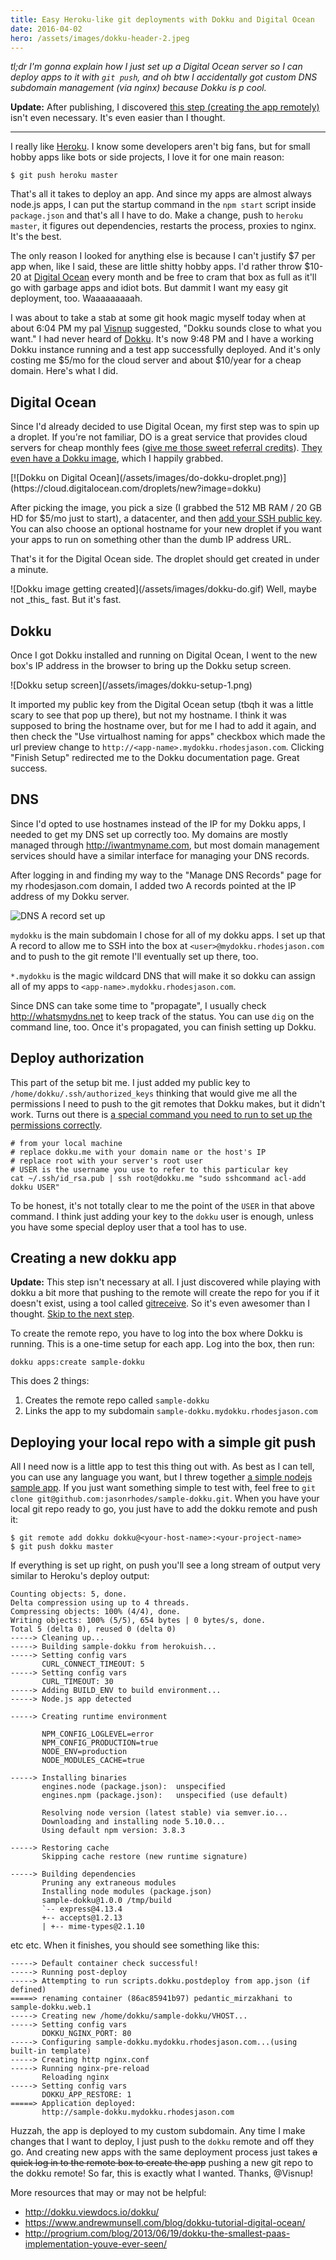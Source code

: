 ```yaml
---
title: Easy Heroku-like git deployments with Dokku and Digital Ocean
date: 2016-04-02
hero: /assets/images/dokku-header-2.jpeg
---
```

_tl;dr I'm gonna explain how I just set up a Digital Ocean server so I can deploy apps to it with `git push`, and oh btw I accidentally got custom DNS subdomain management (via nginx) because Dokku is p cool._

**Update:** After publishing, I discovered [this step (creating the app remotely)](#creating-a-new-dokku-app) isn't even necessary. It's even easier than I thought.

<hr>

I really like [Heroku](https://www.heroku.com/). I know some developers aren't big fans, but for small hobby apps like bots or side projects, I love it for one main reason:

```console
$ git push heroku master
```

That's all it takes to deploy an app. And since my apps are almost always node.js apps, I can put the startup command in the `npm start` script inside `package.json` and that's all I have to do. Make a change, push to `heroku master`, it figures out dependencies, restarts the process, proxies to nginx. It's the best.

The only reason I looked for anything else is because I can't justify $7 per app when, like I said, these are little shitty hobby apps. I'd rather throw $10-20 at [Digital Ocean](https://m.do.co/c/4e1fe8fd0656) every month and be free to cram that box as full as it'll go with garbage apps and idiot bots. But dammit I want my easy git deployment, too. Waaaaaaaaah.

I was about to take a stab at some git hook magic myself today when at about 6:04 PM my pal [Visnup](https://twitter.com/visnup) suggested, "Dokku sounds close to what you want." I had never heard of [Dokku](https://github.com/dokku/dokku). It's now 9:48 PM and I have a working Dokku instance running and a test app successfully deployed. And it's only costing me $5/mo for the cloud server and about $10/year for a cheap domain. Here's what I did.

## Digital Ocean

Since I'd already decided to use Digital Ocean, my first step was to spin up a droplet. If you're not familiar, DO is a great service that provides cloud servers for cheap monthly fees ([give me those sweet referral credits](https://m.do.co/c/4e1fe8fd0656)). [They even have a Dokku image](https://cloud.digitalocean.com/droplets/new?image=dokku), which I happily grabbed.

<div class="linked-image image-small">
[![Dokku on Digital Ocean](/assets/images/do-dokku-droplet.png)](https://cloud.digitalocean.com/droplets/new?image=dokku)
</div>

After picking the image, you pick a size (I grabbed the 512 MB RAM / 20 GB HD for $5/mo just to start), a datacenter, and then [add your SSH public key](https://www.digitalocean.com/community/tutorials/how-to-set-up-ssh-keys--2). You can also choose an optional hostname for your new droplet if you want your apps to run on something other than the dumb IP address URL.

That's it for the Digital Ocean side. The droplet should get created in under a minute.

<div class="with-caption image-small">
![Dokku image getting created](/assets/images/dokku-do.gif)
Well, maybe not _this_ fast. But it's fast.
</div>

## Dokku

Once I got Dokku installed and running on Digital Ocean, I went to the new box's IP address in the browser to bring up the Dokku setup screen.

<div class="image-small">
![Dokku setup screen](/assets/images/dokku-setup-1.png)
</div>

It imported my public key from the Digital Ocean setup (tbqh it was a little scary to see that pop up there), but not my hostname. I think it was supposed to bring the hostname over, but for me I had to add it again, and then check the "Use virtualhost naming for apps" checkbox which made the url preview change to `http://<app-name>.mydokku.rhodesjason.com`. Clicking "Finish Setup" redirected me to the Dokku documentation page. Great success.

## DNS

Since I'd opted to use hostnames instead of the IP for my Dokku apps, I needed to get my DNS set up correctly too. My domains are mostly managed through http://iwantmyname.com, but most domain management services should have a similar interface for managing your DNS records.

After logging in and finding my way to the "Manage DNS Records" page for my rhodesjason.com domain, I added two A records pointed at the IP address of my Dokku server.

![DNS A record set up](/assets/images/dns-a-records.png)

`mydokku` is the main subdomain I chose for all of my dokku apps. I set up that A record to allow me to SSH into the box at `<user>@mydokku.rhodesjason.com` and to push to the git remote I'll eventually set up there, too.

`*.mydokku` is the magic wildcard DNS that will make it so dokku can assign all of my apps to `<app-name>.mydokku.rhodesjason.com`.

Since DNS can take some time to "propagate", I usually check http://whatsmydns.net to keep track of the status. You can use `dig` on  the command line, too. Once it's propagated, you can finish setting up Dokku.

## Deploy authorization

This part of the setup bit me. I just added my public key to `/home/dokku/.ssh/authorized_keys` thinking that would give me all the permissions I need to push to the git remotes that Dokku makes, but it didn't work. Turns out there is [a special command you need to run to set up the permissions correctly](http://dokku.viewdocs.io/dokku/deployment/user-management/#adding-deploy-users).

```console
# from your local machine
# replace dokku.me with your domain name or the host's IP
# replace root with your server's root user
# USER is the username you use to refer to this particular key
cat ~/.ssh/id_rsa.pub | ssh root@dokku.me "sudo sshcommand acl-add dokku USER"
```

To be honest, it's not totally clear to me the point of the `USER` in that above command. I think just adding your key to the `dokku` user is enough, unless you have some special deploy user that a tool has to use.

## Creating a new dokku app

**Update:** This step isn't necessary at all. I just discovered while playing with dokku a bit more that pushing to the remote will create the repo for you if it doesn't exist, using a tool called [gitreceive](https://github.com/progrium/gitreceive). So it's even awesomer than I thought. [Skip to the next step](#deploying-your-local-repo-with-a-simple-git-push).

To create the remote repo, you have to log into the box where Dokku is running. This is a one-time setup for each app. Log into the box, then run:

```console
dokku apps:create sample-dokku
```

This does 2 things:

1. Creates the remote repo called `sample-dokku`
1. Links the app to my subdomain `sample-dokku.mydokku.rhodesjason.com`

## Deploying your local repo with a simple git push

All I need now is a little app to test this thing out with. As best as I can tell, you can use any language you want, but I threw together [a simple nodejs sample app](https://github.com/jasonrhodes/sample-dokku). If you just want something simple to test with, feel free to `git clone git@github.com:jasonrhodes/sample-dokku.git`. When you have your local git repo ready to go, you just have to add the dokku remote and push it:

```console
$ git remote add dokku dokku@<your-host-name>:<your-project-name>
$ git push dokku master
```

If everything is set up right, on push you'll see a long stream of output very similar to Heroku's deploy output:

```console
Counting objects: 5, done.
Delta compression using up to 4 threads.
Compressing objects: 100% (4/4), done.
Writing objects: 100% (5/5), 654 bytes | 0 bytes/s, done.
Total 5 (delta 0), reused 0 (delta 0)
-----> Cleaning up...
-----> Building sample-dokku from herokuish...
-----> Setting config vars
       CURL_CONNECT_TIMEOUT: 5
-----> Setting config vars
       CURL_TIMEOUT: 30
-----> Adding BUILD_ENV to build environment...
-----> Node.js app detected

-----> Creating runtime environment

       NPM_CONFIG_LOGLEVEL=error
       NPM_CONFIG_PRODUCTION=true
       NODE_ENV=production
       NODE_MODULES_CACHE=true

-----> Installing binaries
       engines.node (package.json):  unspecified
       engines.npm (package.json):   unspecified (use default)

       Resolving node version (latest stable) via semver.io...
       Downloading and installing node 5.10.0...
       Using default npm version: 3.8.3

-----> Restoring cache
       Skipping cache restore (new runtime signature)

-----> Building dependencies
       Pruning any extraneous modules
       Installing node modules (package.json)
       sample-dokku@1.0.0 /tmp/build
       `-- express@4.13.4
       +-- accepts@1.2.13
       | +-- mime-types@2.1.10
```

etc etc. When it finishes, you should see something like this:

```console
-----> Default container check successful!
-----> Running post-deploy
-----> Attempting to run scripts.dokku.postdeploy from app.json (if defined)
=====> renaming container (86ac85941b97) pedantic_mirzakhani to sample-dokku.web.1
-----> Creating new /home/dokku/sample-dokku/VHOST...
-----> Setting config vars
       DOKKU_NGINX_PORT: 80
-----> Configuring sample-dokku.mydokku.rhodesjason.com...(using built-in template)
-----> Creating http nginx.conf
-----> Running nginx-pre-reload
       Reloading nginx
-----> Setting config vars
       DOKKU_APP_RESTORE: 1
=====> Application deployed:
       http://sample-dokku.mydokku.rhodesjason.com
```

Huzzah, the app is deployed to my custom subdomain. Any time I make changes that I want to deploy, I just push to the `dokku` remote and off they go. And creating new apps with the same deployment process just takes <del>a quick log in to the remote box to create the app</del> pushing a new git repo to the dokku remote! So far, this is exactly what I wanted. Thanks, @Visnup!

More resources that may or may not be helpful:
- http://dokku.viewdocs.io/dokku/
- https://www.andrewmunsell.com/blog/dokku-tutorial-digital-ocean/
- http://progrium.com/blog/2013/06/19/dokku-the-smallest-paas-implementation-youve-ever-seen/
